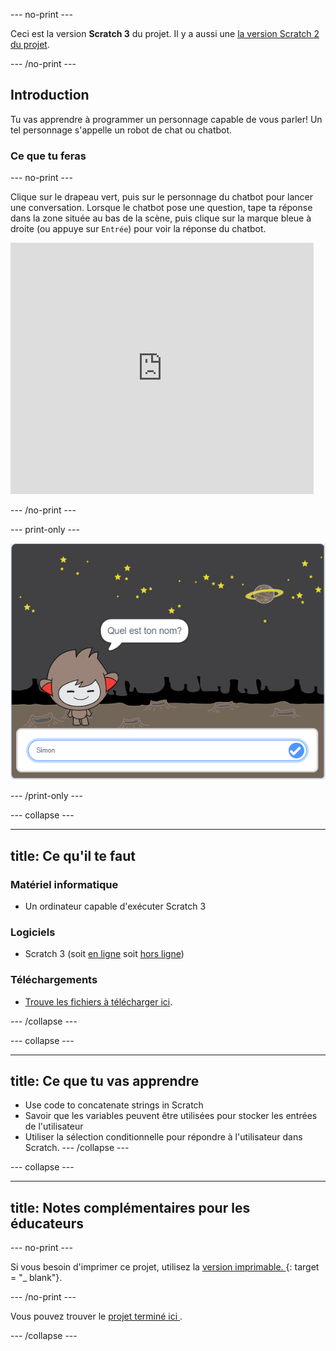 \--- no-print \---

Ceci est la version **Scratch 3** du projet. Il y a aussi une [la version Scratch 2 du projet](https://projects.raspberrypi.org/en/projects/chatbot-scratch2).

\--- /no-print \---

## Introduction

Tu vas apprendre à programmer un personnage capable de vous parler! Un tel personnage s'appelle un robot de chat ou chatbot.

### Ce que tu feras

\--- no-print \---

Clique sur le drapeau vert, puis sur le personnage du chatbot pour lancer une conversation. Lorsque le chatbot pose une question, tape ta réponse dans la zone située au bas de la scène, puis clique sur la marque bleue à droite (ou appuye sur `Entrée`) pour voir la réponse du chatbot.

<div class="scratch-preview">
  <iframe allowtransparency="true" width="485" height="402" src="https://scratch.mit.edu/projects/embed/248864190/?autostart=false" 
  frameborder="0" scrolling="no"></iframe>
</div>

\--- /no-print \---

\--- print-only \---

![projet complet](images/chatbot-preview.png)

\--- /print-only \---

\--- collapse \---

* * *

## title: Ce qu'il te faut

### Matériel informatique

- Un ordinateur capable d'exécuter Scratch 3

### Logiciels

- Scratch 3 (soit [en ligne](https://rpf.io/scratchon) soit [hors ligne](https://rpf.io/scratchoff))

### Téléchargements

- [Trouve les fichiers à télécharger ici](http://rpf.io/p/en/chatbot-go).

\--- /collapse \---

\--- collapse \---

* * *

## title: Ce que tu vas apprendre

- Use code to concatenate strings in Scratch
- Savoir que les variables peuvent être utilisées pour stocker les entrées de l'utilisateur
- Utiliser la sélection conditionnelle pour répondre à l'utilisateur dans Scratch. \--- /collapse \---

\--- collapse \---

* * *

## title: Notes complémentaires pour les éducateurs

\--- no-print \---

Si vous besoin d'imprimer ce projet, utilisez la [ version imprimable. ](https://projects.raspberrypi.org/en/projects/chatbot/print) {: target = "_ blank"}.

\--- /no-print \---

Vous pouvez trouver le [ projet terminé ici ](http://rpf.io/p/en/chatbot-get) .

\--- /collapse \---